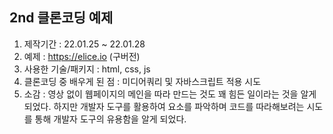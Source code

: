 ## 2nd 클론코딩 예제
1. 제작기간 : 22.01.25 ~ 22.01.28
2. 예제 : https://elice.io (구버전)
3. 사용한 기술/패키지 : html, css, js
4. 클론코딩 중 배우게 된 점 : 미디어쿼리 및 자바스크립트 적용 시도
5. 소감 : 영상 없이 웹페이지의 메인을 따라 만드는 것도 꽤 힘든 일이라는 것을 알게 되었다. 하지만 개발자 도구를 활용하여 요소를 파악하며 코드를 따라해보려는 시도를 통해 개발자 도구의 유용함을 알게 되었다.
